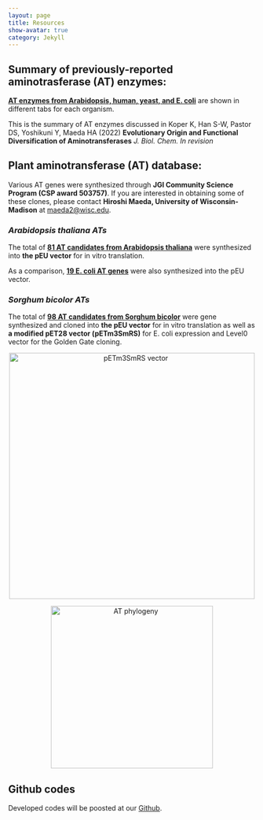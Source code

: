 ```yaml
---
layout: page
title: Resources
show-avatar: true
category: Jekyll
---
```


## Summary of previously-reported aminotrasferase (AT) enzymes:

**[AT enzymes from Arabidopsis, human, yeast, and E. coli](https://docs.google.com/spreadsheets/d/1wWiw8S0WbORURofEPqMMtEwfUAuEbq4r/edit?usp=sharing&ouid=113316265237670214716&rtpof=true&sd=true)** are shown in different tabs for each organism. 

This is the summary of AT enzymes discussed in Koper K, Han S-W, Pastor DS, Yoshikuni Y, Maeda HA (2022) **Evolutionary Origin and Functional Diversification of Aminotransferases** *J. Biol. Chem. In revision*


## Plant aminotransferase (AT) database:

Various AT genes were synthesized through **JGI Community Science Program (CSP award 503757)**. If you are interested in obtaining some of these clones, please contact **Hiroshi Maeda, University of Wisconsin-Madison** at <maeda2@wisc.edu>.


### *Arabidopsis thaliana ATs*
The total of **[81 AT candidates from Arabidopsis thaliana](https://docs.google.com/spreadsheets/d/1sKc8emlIbMW3ehuNgex_3LA8BpyT154dQF55s4V_nPI/edit?usp=sharing)** were synthesized into **the pEU vector** for in vitro translation. 

As a comparison, **[19 E. coli AT genes](https://docs.google.com/spreadsheets/d/1wDYjcP5n5RaZ2fp7FwJbHMckW0Wz0lE3beT60OJ3p68/edit?usp=sharing)** were also synthesized into the pEU vector.



### *Sorghum bicolor ATs*
The total of **[98 AT candidates from Sorghum bicolor](https://docs.google.com/spreadsheets/d/1ffAFImUYVaM3WVJst4MjU-BYWgHGzyzYVgPTWByW5C0/edit#gid=0)** were gene synthesized and cloned into **the pEU vector** for in vitro translation as well as **a modified pET28 vector (pETm3SmRS)** for E. coli expression and Level0 vector for the Golden Gate cloning.  

<p align='center'>
	<img src="../img/bHM1280.png" alt='pETm3SmRS vector' height="500px">
	

<p align='center'>
	<img src="../img/ATphylogeny2.png" alt='AT phylogeny' height="330px">
</p>



## Github codes
Developed codes will be poosted at our [Github](https://github.com/NfluxMap).







